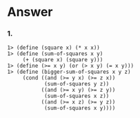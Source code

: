 # Answer

### 1.
    1> (define (square x) (* x x))
    1> (define (sum-of-squares x y)
         (+ (square x) (square y)))
    1> (define (>= x y) (or (> x y) (= x y)))
    1> (define (bigger-sum-of-squares x y z)
         (cond ((and (>= y x) (>= z x))
                (sum-of-squares y z))
               ((and (>= x y) (>= z y))
                (sum-of-squares x z))
               ((and (>= x z) (>= y z))
                (sum-of-squares x y))))